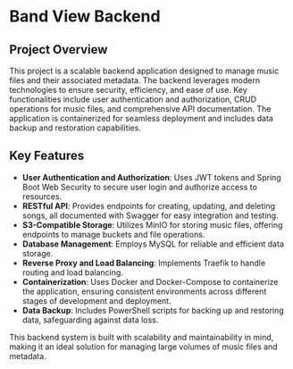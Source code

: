# Band View Backend

## Project Overview

This project is a scalable backend application designed to manage music files and their associated metadata. The backend leverages modern technologies to ensure security, efficiency, and ease of use. Key functionalities include user authentication and authorization, CRUD operations for music files, and comprehensive API documentation. The application is containerized for seamless deployment and includes data backup and restoration capabilities.

## Key Features

- **User Authentication and Authorization**: Uses JWT tokens and Spring Boot Web Security to secure user login and authorize access to resources.
- **RESTful API**: Provides endpoints for creating, updating, and deleting songs, all documented with Swagger for easy integration and testing.
- **S3-Compatible Storage**: Utilizes MinIO for storing music files, offering endpoints to manage buckets and file operations.
- **Database Management**: Employs MySQL for reliable and efficient data storage.
- **Reverse Proxy and Load Balancing**: Implements Traefik to handle routing and load balancing.
- **Containerization**: Uses Docker and Docker-Compose to containerize the application, ensuring consistent environments across different stages of development and deployment.
- **Data Backup**: Includes PowerShell scripts for backing up and restoring data, safeguarding against data loss.

This backend system is built with scalability and maintainability in mind, making it an ideal solution for managing large volumes of music files and metadata.



